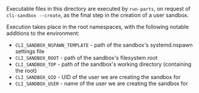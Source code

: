 Executable files in this directory are executed by `run-parts`, on request of
`cli-sandbox --create`, as the final step in the creation of a user sandbox.

Execution takes place in the root namespaces, with the following notable
additions to the environment:

 * `CLI_SANDBOX_NSPAWN_TEMPLATE` - path of the sandbox's systemd.nspawn settings file
 * `CLI_SANDBOX_ROOT` - path of the sandbox's filesystem root
 * `CLI_SANDBOX_TOP` - path of the sandbox's working directory (containing the root)
 * `CLI_SANDBOX_UID` - UID of the user we are creating the sandbox for
 * `CLI_SANDBOX_USER` - name of the user we are creating the sandbox for
